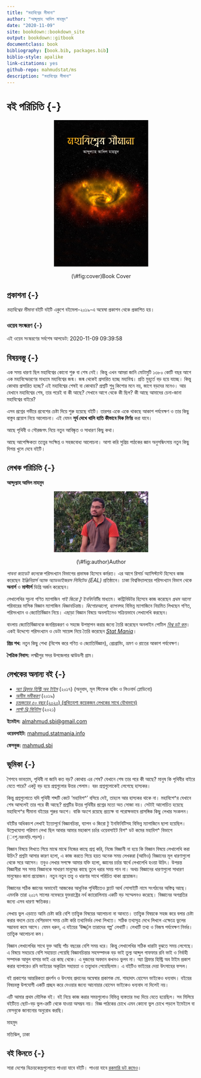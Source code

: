```yaml
--- 
title: "মহাবিশ্বের সীমানা"
author: "আব্দুল্যাহ আদিল মাহমুদ"
date: "2020-11-09"
site: bookdown::bookdown_site
output: bookdown::gitbook
documentclass: book
bibliography: [book.bib, packages.bib]
biblio-style: apalike
link-citations: yes
github-repo: mahmudstat/ms
description: "মহাবিশ্বের সীমানা"
---
```


# বই পরিচিতি {-}

<div class="figure" style="text-align: center">
<img src="mohabishwer_simana_cover.jpg" alt="Book Cover" width="50%" />
<p class="caption">(\#fig:cover)Book Cover</p>
</div>

## প্রকাশনা {-}

*মহাবিশ্বের সীমানা* বইটি বইটি একুশে বইমেলা-২০১৯-এ অন্বেষা প্রকাশন থেকে প্রকাশিত হয়। 

### ওয়েব সংস্করণ {-}

এই ওয়েব সংস্করণের সর্বশেষ আপডেট: 2020-11-09 09:39:58

## বিষয়বস্তু  {-}

এক সময় ধারণা ছিল মহাবিশ্বের কোনো শুরু বা শেষ নেই। কিন্তু এখন আমরা জানি মোটামুটি ১৩৮০ কোটি বছর আগে এক মহাবিস্ফোরণের মাধ্যমে মহাবিশ্বের জন্ম। জন্ম থেকেই প্রসারিত হচ্ছে মহাবিশ্ব। প্রতি মুহূর্তে বড় হয়ে যাচ্ছে। কিন্তু কোথায় প্রসারিত হচ্ছে? এই মহাবিশ্বের শেষই বা কোথায়? প্রশ্নটি শুধু কিশোর মনে নয়, জাগে বড়দের মনেও। আর যেখানে মহাবিশ্বের শেষ, তার পরেই বা কী আছে? সেখানে আগে থেকে কী ছিল? কী আছে আমাদের চেনা-জানা মহাবিশ্বের বাইরে? 

এসব প্রশ্নের গভীরে প্রবেশের চেষ্টা দিয়ে শুরু হয়েছে বইটি। তারপর একে একে থাকছে আকাশ পর্যবেক্ষণ ও তার কিছু বাস্তুব প্রয়োগ নিয়ে আলোচনা। এই যেমন **সূর্য দেখে খালি হাতি কীভাবে দিক নির্ণয়** করা যাবে। 

আছে পৃথিবী ও সৌরজগৎ নিয়ে নতুন আবিষ্কৃত ও সাধারণ কিছু কথা। 

আছে আপেক্ষিকতা তত্ত্বের সংক্ষিপ্ত ও সহজবোধ্য আলোচনা। আশা করি সুপ্রিয় পাঠকের জ্ঞান অনুসন্ধিৎসায় নতুন কিছু দিগন্ত খুলে দেবে বইটি। 

## লেখক পরিচিতি {-}

**আব্দুল্যাহ আদিল মাহমুদ** 

<div class="figure" style="text-align: center">
<img src="mahmud.jpg" alt="Author" width="50%" />
<p class="caption">(\#fig:author)Author</p>
</div>

*পাবনা ক্যাডেট কলেজে* পরিসংখ্যান বিভাগের প্রভাষক হিসেবে কর্মরত। এর আগে রিসার্চ অ্যাসিস্ট্যান্ট হিসেবে কাজ করেছেন *ইঞ্জিনিয়ার্স অ্যান্ড অ্যাডভাইজরস লিমিটেড (EAL)* প্রতিষ্ঠানে।  ঢাকা বিশ্ববিদ্যালয়ের পরিসংখ্যান বিভাগ থেকে **অনার্স** ও **মাস্টার্স** ডিগ্রি অর্জন করেছেন। 

লেখালেখির সূচনা গণিত ম্যাগাজিন *পাই জিরো টু ইনফিনিটি*র মাধ্যমে। কন্ট্রিবিউটর হিসেবে কাজ করেছেন *প্রথম আলো* পরিবারের মাসিক বিজ্ঞান ম্যাগাজিন *বিজ্ঞানচিন্তা*য়। *কিশোরআলো*, *ব্যাপন*সহ বিভিন্ন ম্যাগাজিনে নিয়মিত লিখছেন গণিত, পরিসংখ্যান ও জ্যোতির্বিজ্ঞান নিয়ে। এছাড়া বিজ্ঞান বিষয়ে অনলাইনেও সক্রিয়ভাবে লেখালেখি করছেন। 

বাংলায় জ্যোতির্বিজ্ঞানকে জনপ্রিয়করণ ও সহজে উপস্থাপন করার জন্যে তৈরি করেছেন অনলাইন পোর্টাল [*বিশ্ব ডট কম*](https://sky.bishwo.com)।  একই উদ্দেশ্যে পরিসংখ্যান ও ডেটা সায়েন্স নিয়ে তৈরি করেছেন [*Stat Mania*](https://www.statmania.info)।

**প্রিয় শখ:** নতুন কিছু শেখা (বিশেষ করে গণিত ও জ্যোতির্বিজ্ঞান), প্রোগ্রামিং, ভ্রমণ ও রাতের আকাশ পর্যবেক্ষণ। 

**পৈত্রিক নিবাস:** লক্ষ্মীপুর সদর উপজেলার ঝাউডগী গ্রাম।

## লেখকের অনান্য বই {-}

- *[অ্যা ব্রিফার হিস্ট্রি অব টাইম](https://www.rokomari.com/book/author/47631)* (২০১৭) (অনুবাদ, মূল স্টিফেক হকিং ও লিওনার্দ ম্লোডিনো)
- *[অসীম সমীকরণ](https://www.rokomari.com/book/author/47631)* (২০১৯) 
- [*চন্দ্রজয়ের ৫০ বছর* (২০২০) (প্রথিতযশা কয়েকজন লেখকের সাথে যৌথভাবে)](https://www.rokomari.com/book/194398/chandrojoyer-50-bochor)
- *[লাস্ট থ্রি মিনিটস](https://l3m.bishwo.com)* (২০২১) 


**ইমেইল:** almahmud.sbi@gmail.com

**ওয়েবসাইট:** [mahmud.statmania.info](https://mahmud.statmania.info)

**ফেসবুক:** [mahmud.sbi](https://fb.com/mahmud.sbi)

## ভূমিকা {-}

শৈশবে ভাবতাম, পৃথিবী না জানি কত বড়? কোথায় এর শেষ? যেখানে শেষ তার পরে কী আছে? মানুষ কি পৃথিবীর বাইরে যেতে পারে? একটু বড় হয়ে প্রশ্নগুলোর উত্তর পেলাম। বরং প্রশ্নগুলোকেই লেগেছে হাস্যকর। 

কিন্তু প্রশ্নগুলোতে যদি পৃথিবী শব্দটি কেটে ‘মহাবিশ^’ বসিয়ে দেই, তাহলে আর হাস্যকর থাকে না। মহাবিশে^র যেখানে শেষ আসলেই তার পরে কী আছে? প্রশ্নটির উত্তর পৃথিবীর প্রশ্নের মতো অত সোজা নয়। সেটাই আলোচিত হয়েছে মহাবিশে^র সীমানা বইয়ের শুরুর অংশে। বাকি অংশে রয়েছে প্রত্যক্ষ বা পরোক্ষভাবে প্রাসঙ্গিক কিছু লেখার সংকলন। 

বইটির অধিকাংশ লেখাই ইতোপূর্বে বিজ্ঞানচিন্তা, ব্যাপন ও জিরো টু ইনফিনিটিসহ বিভিন্ন ম্যাগাজিনে ছাপা হয়েছিল। উল্লেখযোগ্য পরিমাণ লেখা ছিল আবার আমার মহাকাশ চর্চার ওয়েবসাইট বিশ^ ডট কমের মহাবিশ^ বিভাগে (ংশু.নরংযড়ি.পড়স)। 

বিজ্ঞান বিষয়ে লিখতে গিয়ে মাঝে মাঝে নিজের কাছে প্রশ্ন করি, নিজে বিজ্ঞানী না হয়ে কি বিজ্ঞান বিষয়ে লেখালেখি করা উচিৎ? প্রশ্নটা আসার কারণ হলো, এ কাজ করতে গিয়ে হয়ত অনেক সময় লেখকরা (আমিও) বিজ্ঞানের মূল ধারণাগুলো থেকে সরে আসেন। তবুও লেখার সপক্ষে আমার যক্তি হলো, জ্ঞানের চর্চার স্বার্থে লেখালেখি হওয়া উচিৎ। উপরন্ত বিজ্ঞানীরা সব সময় বিজ্ঞানকে সাধারণ মানুষের কাছে তুলে ধরার সময় পান না। অথচ বিজ্ঞানের ধারণাগুলো সাধারণ মানুষেরও জানা প্রয়োজন। নতুন নতুন তত্ত্ব ও  ধারণার সাথে পরিচিত থাকা প্রয়োজন। 

বিজ্ঞানের সঠিক জ্ঞানের অভাবেই আজকের আধুনিক পৃথিবীতেও ফ্ল্যাট আর্থ সোসাইটি নামে সংগঠনের অস্তিত্ব আছে। এমনকি তারা ২০১৭ সালের নভেম্বরে যুক্তরাষ্ট্রের নর্থ ক্যারোলিনায় একটি বড় সম্মেলনও করেছে। বিজ্ঞানের অগগ্রতির জন্যে এসব ধারণা ক্ষতিকর। 

  লেখায় ভুল এড়াতে আমি চেষ্টা করি বেশি তাত্ত্বিক বিষয়ের আলোচনা না আনতে। তাত্ত্বিক বিষয়কে সহজ করে বলার চেষ্টা করার বদলে চেয়ে বেশিরভাগ সময় চেষ্টা করি তথ্যনির্ভর লেখা লিখতে। সঠিক তথ্যসূত্র দেখে লিখলে এক্ষেত্রে ভুলের সম্ভাবনা কমে আসে। যেমন ধরুন, এ বইয়ের ‘উজ্জ্¦ল তারাদের গল্প’ লেখাটি। লেখাটি তথ্য ও নিজস্ব পর্যবেক্ষণ নির্ভর। তাত্ত্বিক আলোচনা কম। 

বিজ্ঞান লেখালেখির সাথে যুক্ত আছি পাঁচ বছরের বেশি সময় ধরে। কিন্তু লেখালেখির সঠিক ধারাটা বুঝতে সময় লেগেছে। এ বিষয়ে সবচেয়ে বেশি সহায়তা পেয়েছি বিজ্ঞানচিন্তার সহসম্পাদক বড় ভাই তুল্য আব্দুল গাফফার রনি ভাই ও নির্বাহী সম্পাদক আবুল বাসার ভাই এর কাছ থেকে। এ দুজনের অবদান কখনও ভুলব না। অ্যা ব্রিফার হিস্ট্রি অব টাইম প্রকাশ করার ব্যাপারেও রনি ভাইয়ের অকৃত্রিম সহায়তা ও তত্ত্বাধান পেয়েছিলাম। এ বইটিও ভাইয়ের দেয়া উৎসাহের ফসল। 

বই প্রকাশের আন্তরিকতা প্রদর্শন ও উৎসাহ প্রদানের অন্বেষার প্রকাশক মো. শাহাদাৎ হোসেন ভাইকেও ধন্যবাদ। বইয়ের বিষয়বস্তু উপযোগী একটি প্রচ্ছদ করে দেওয়ার জন্যে আনোয়ার হোসেন ভাইকেও ধন্যবাদ না দিলেই নয়। 

এটি আমার প্রথম মৌলিক বই। বই নিয়ে কাজ করার সময়গুলোও বিভিন্ন ব্যস্ততার মধ্য দিয়ে যেতে হয়েছিল। সব মিলিয়ে বইটিতে ছোট-বড় ভুল-ত্রুটি থেকে যাওয়া অসম্ভব নয়। বিজ্ঞ পাঠকের চোখে এমন কোনো ভুল চোখে পড়লে ইমেইলে বা ফেসবুকে জানানোর অনুরোধ করছি। 

মাহমুদ

মতিঝিল, ঢাকা


## বই কিনতে {-}

সারা দেশের বিক্রয়কেন্দ্রগুলোতে পাওয়া যাবে বইটি। পাওয়া যাবে [রকমারি ডট কমেও](https://www.rokomari.com/book/author/47631)। 
